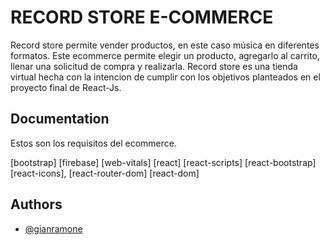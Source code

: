 # RECORD STORE E-COMMERCE

Record store permite vender productos, en este caso música en diferentes formatos.
Este ecommerce permite elegir un producto, agregarlo al carrito, llenar una solicitud de compra y realizarla.
Record store es una tienda virtual hecha con la intencion de cumplir con los objetivos planteados en el  proyecto final de React-Js.



## Documentation
Estos son los requisitos del ecommerce.

[bootstrap]
[firebase]
[web-vitals]
[react]
[react-scripts]
[react-bootstrap]
[react-icons],
[react-router-dom]
[react-dom]  

## Authors

- [@gianramone](https://github.com/gianramone)

